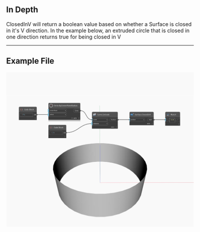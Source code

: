 ## In Depth
ClosedInV will return a boolean value based on whether a Surface is closed in it's V direction. In the example below, an extruded circle that is closed in one direction returns true for being closed in V
___
## Example File

![ClosedInV](./Autodesk.DesignScript.Geometry.Surface.ClosedInV_img.jpg)

